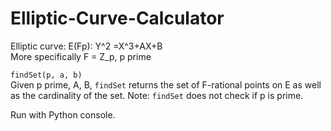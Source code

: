 # Elliptic-Curve-Calculator
Elliptic curve: E(Fp): Y^2 =X^3+AX+B \
More specifically F = Z_p, p prime

```findSet(p, a, b)``` \
Given p prime, A, B, ```findSet``` returns the set of F-rational points on E as well as the cardinality of the set.
Note: ```findSet``` does not check if p is prime.

Run with Python console.
